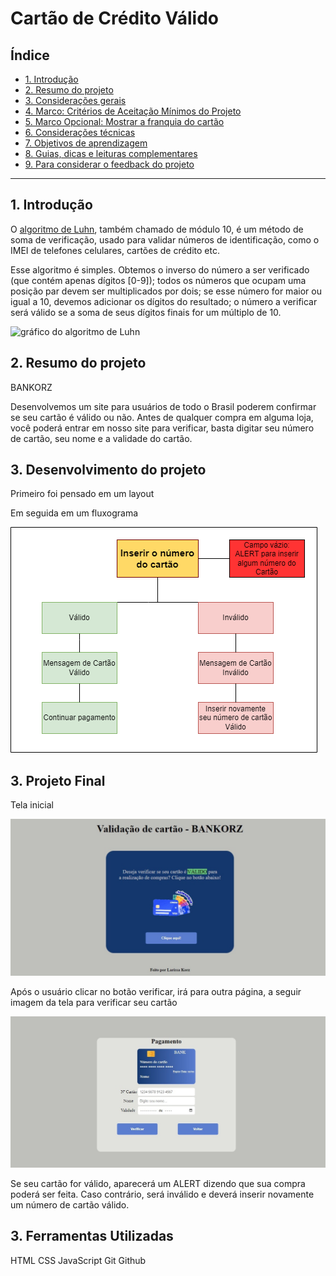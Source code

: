 # Cartão de Crédito Válido

## Índice

* [1. Introdução](#1-Introdução)
* [2. Resumo do projeto](#2-resumo-do-projeto)
* [3. Considerações gerais](#3-considerações-gerais)
* [4. Marco: Critérios de Aceitação Mínimos do Projeto](#4-marco-critérios-de-aceitação-mínimos-do-projeto)
* [5. Marco Opcional: Mostrar a franquia do cartão](#5-marco-opcional-mostrar-a-franquia-do-cartão)
* [6. Considerações técnicas](#6-considerações-técnicas)
* [7. Objetivos de aprendizagem](#7-objetivos-de-aprendizagem)
* [8. Guias, dicas e leituras
  complementares](#8-guias-dicas-e-leituras-complementares)
* [9. Para considerar o feedback do projeto](#9-para-considerar-o-feedback-do-projeto)

***

## 1. Introdução

O [algoritmo de Luhn](https://en.wikipedia.org/wiki/Luhn_algorithm), também
chamado de módulo 10, é um método de soma de verificação, usado para validar
números de identificação, como o IMEI de telefones celulares, cartões de crédito
etc.

Esse algoritmo é simples. Obtemos o inverso do número a ser verificado (que
contém apenas dígitos [0-9]); todos os números que ocupam uma posição par devem
ser multiplicados por dois; se esse número for maior ou igual a 10, devemos
adicionar os dígitos do resultado; o número a verificar será válido se a soma de
seus dígitos finais for um múltiplo de 10.

![gráfico do algoritmo de
Luhn](https://www.101computing.net/wp/wp-content/uploads/Luhn-Algorithm.png)

## 2. Resumo do projeto

BANKORZ

Desenvolvemos um site para usuários de todo o Brasil poderem confirmar se seu cartão é válido ou não. Antes de qualquer compra em alguma loja, você poderá entrar em nosso site para verificar, basta digitar seu número de cartão, seu nome e a validade do cartão.

## 3. Desenvolvimento do projeto

Primeiro foi pensado em um layout



Em seguida em um fluxograma

![preview](./src/imgs/fluxogramaCard.png)

## 3. Projeto Final

Tela inicial

![preview](./src/imgs/index.jpeg)

Após o usuário clicar no botão verificar, irá para outra página, a seguir imagem da tela para verificar seu cartão

![preview](./src/imgs/card.jpeg)

Se seu cartão for válido, aparecerá um ALERT dizendo que sua compra poderá ser feita. Caso contrário, será inválido e deverá inserir novamente um número de cartão válido.

## 3. Ferramentas Utilizadas

HTML
CSS
JavaScript
Git
Github


